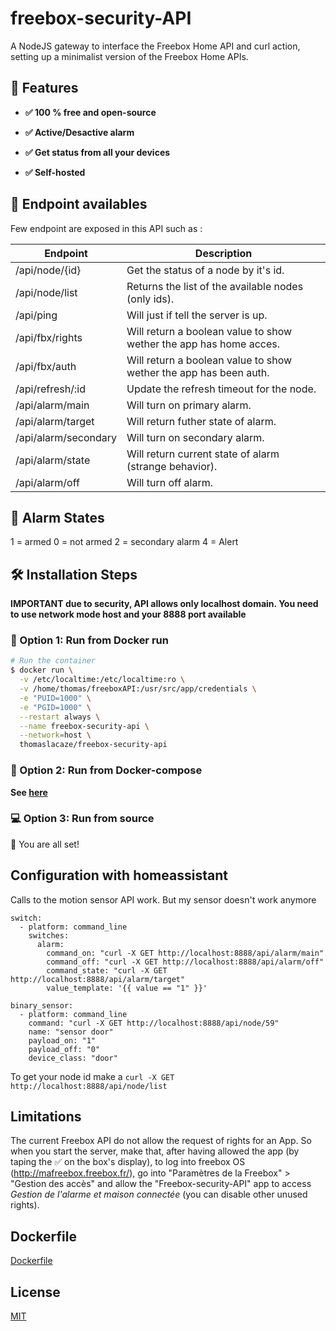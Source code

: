 # freebox-security-API
A NodeJS gateway to interface the Freebox Home API and curl action, setting up a minimalist version of the Freebox Home APIs.

## 🧐 Features

- **✅ 100 % free and open-source**

- **✅ Active/Desactive alarm**

- **✅ Get status from all your devices**

- **✅ Self-hosted**

## 🔧 Endpoint availables

Few endpoint are exposed in this API such as :

| Endpoint             | Description                                                        |
| -------------------- | ------------------------------------------------------------------ |
| /api/node/{id}       | Get the status of a node by it's id.                               |
| /api/node/list       | Returns the list of the available nodes (only ids).                |
| /api/ping            | Will just if tell the server is up.                                |
| /api/fbx/rights      | Will return a boolean value to show wether the app has home acces. |
| /api/fbx/auth        | Will return a boolean value to show wether the app has been auth.  |
| /api/refresh/:id     | Update the refresh timeout for the node.                           |
| /api/alarm/main      | Will turn on primary alarm.                                        |
| /api/alarm/target    | Will return futher state of alarm.                                 |
| /api/alarm/secondary | Will turn on secondary alarm.                                      |
| /api/alarm/state     | Will return current state of alarm (strange behavior).             |
| /api/alarm/off       | Will turn off alarm.                                               |

## 🔧 Alarm States

1 = armed
0 = not armed
2 = secondary alarm
4 = Alert 


## 🛠️ Installation Steps

**IMPORTANT due to security, API allows only localhost domain. You need to use network mode host and your 8888 port available**
### 🐳 Option 1: Run from Docker run

```bash
# Run the container
$ docker run \
  -v /etc/localtime:/etc/localtime:ro \
  -v /home/thomas/freeboxAPI:/usr/src/app/credentials \
  -e "PUID=1000" \
  -e "PGID=1000" \
  --restart always \
  --name freebox-security-api \
  --network=host \
  thomaslacaze/freebox-security-api
```

### 🐳 Option 2: Run from Docker-compose

**See [here](https://github.com/LacazeThomas/freebox-security-API/blob/main/docker-compose.yml)** 

### 💻 Option 3: Run from source


🌟 You are all set!

## Configuration with homeassistant

Calls to the motion sensor API work. But my sensor doesn't work anymore 

```
switch:
  - platform: command_line
    switches:
      alarm:
        command_on: "curl -X GET http://localhost:8888/api/alarm/main"
        command_off: "curl -X GET http://localhost:8888/api/alarm/off"
        command_state: "curl -X GET http://localhost:8888/api/alarm/target"
        value_template: '{{ value == "1" }}'

binary_sensor:
  - platform: command_line
    command: "curl -X GET http://localhost:8888/api/node/59"
    name: "sensor door"
    payload_on: "1"
    payload_off: "0"
    device_class: "door"        
```

To get your node id make a `curl -X GET http://localhost:8888/api/node/list`

## Limitations
The current Freebox API do not allow the request of rights for an App.
So when you start the server, make that, after having allowed the app (by taping the ✅ on the box's display), to log into freebox OS (http://mafreebox.freebox.fr/), go into "Paramètres de la Freebox" > "Gestion des accès" and allow the "Freebox-security-API" app to access *Gestion de l'alarme et maison connectée* (you can disable other unused rights).

## Dockerfile
<a href="https://github.com/LacazeThomas/freebox-security-API/blob/main/Dockerfile">Dockerfile</a>

## License
<a href="https://github.com/LacazeThomas/freebox-security-API/blob/main/LICENSE">MIT</a>